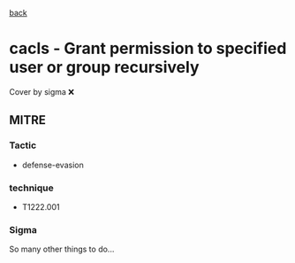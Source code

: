 [back](../index.md)
# cacls - Grant permission to specified user or group recursively
Cover by sigma :x: 

## MITRE
### Tactic
  - defense-evasion

### technique
  - T1222.001

### Sigma

 So many other things to do...